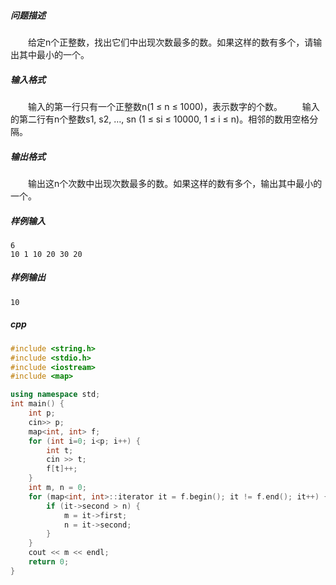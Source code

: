 ##### 问题描述
　　给定n个正整数，找出它们中出现次数最多的数。如果这样的数有多个，请输出其中最小的一个。
##### 输入格式
　　输入的第一行只有一个正整数n(1 ≤ n ≤ 1000)，表示数字的个数。
　　输入的第二行有n个整数s1, s2, …, sn (1 ≤ si ≤ 10000, 1 ≤ i ≤ n)。相邻的数用空格分隔。
##### 输出格式
　　输出这n个次数中出现次数最多的数。如果这样的数有多个，输出其中最小的一个。
##### 样例输入
```
6
10 1 10 20 30 20
```
##### 样例输出
`10`

##### cpp
```c++
#include <string.h>
#include <stdio.h>
#include <iostream>
#include <map>

using namespace std;
int main() {
    int p;
    cin>> p;
    map<int, int> f;
    for (int i=0; i<p; i++) {
        int t;
        cin >> t;
        f[t]++;
    }
    int m, n = 0;
    for (map<int, int>::iterator it = f.begin(); it != f.end(); it++) {
        if (it->second > n) {
            m = it->first;
            n = it->second;
        }
    }
    cout << m << endl;
    return 0;
}
```